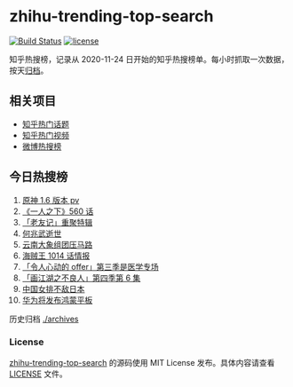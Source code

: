 # zhihu-trending-top-search

[![Build Status](https://github.com/justjavac/zhihu-trending-top-search/workflows/ci/badge.svg?branch=main)](https://github.com/justjavac/zhihu-trending-top-search/actions)
[![license](https://img.shields.io/github/license/justjavac/zhihu-trending-top-search)](https://github.com/justjavac/zhihu-trending-top-search/blob/main/LICENSE)

知乎热搜榜，记录从 2020-11-24 日开始的知乎热搜榜单。每小时抓取一次数据，按天[归档](./archives)。

## 相关项目

- [知乎热门话题](https://github.com/justjavac/zhihu-trending-hot-questions)
- [知乎热门视频](https://github.com/justjavac/zhihu-trending-hot-video)
- [微博热搜榜](https://github.com/justjavac/weibo-trending-hot-search)

## 今日热搜榜

<!-- BEGIN -->
<!-- 最后更新时间 Sat May 29 2021 02:34:26 GMT+0800 (China Standard Time) -->

1. [原神 1.6 版本 pv](https://www.zhihu.com/search?q=原神)
2. [《一人之下》560 话](https://www.zhihu.com/search?q=一人之下)
3. [「老友记」重聚特辑](https://www.zhihu.com/search?q=老友记重聚)
4. [何兆武逝世](https://www.zhihu.com/search?q=何兆武)
5. [云南大象组团压马路](https://www.zhihu.com/search?q=云南大象)
6. [海贼王 1014 话情报](https://www.zhihu.com/search?q=海贼王)
7. [「令人心动的 offer」第三季是医学专场](https://www.zhihu.com/search?q=令人心动的offer第三季)
8. [「画江湖之不良人」第四季第 6 集](https://www.zhihu.com/search?q=画江湖之不良人第四季)
9. [中国女排不敌日本](https://www.zhihu.com/search?q=中国女排)
10. [华为将发布鸿蒙平板](https://www.zhihu.com/search?q=鸿蒙平板)

<!-- END -->

历史归档 [./archives](./archives)

### License

[zhihu-trending-top-search](https://github.com/justjavac/zhihu-trending-top-search)
的源码使用 MIT License 发布。具体内容请查看 [LICENSE](./LICENSE) 文件。
